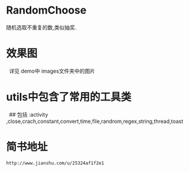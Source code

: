 # RandomChoose
随机选取不重复的数,类似抽奖.
# 效果图
   详见 demo中 images文件夹中的图片
# utils中包含了常用的工具类

   ## 包括 :activity ,close,crach,constant,convert,time,file,randrom,regex,string,thread,toast
   
# 简书地址
    http://www.jianshu.com/u/25324af1f2e1
